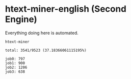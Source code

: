 # htext-miner-english (Second Engine)

Everything doing here is automated.

```
htext-miner

total: 3541/9523 (37.18366061115195%)

job0: 797
job1: 900
job2: 1206
job3: 638
```